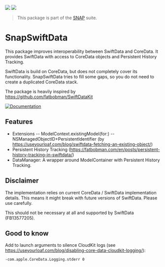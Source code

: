 <!-- Copy badges from SPI -->
[![](https://img.shields.io/endpoint?url=https%3A%2F%2Fswiftpackageindex.com%2Fapi%2Fpackages%2Fsimonnickel%2Fsnap-swift-data%2Fbadge%3Ftype%3Dplatforms)](https://swiftpackageindex.com/simonnickel/snap-swift-data)
[![](https://img.shields.io/endpoint?url=https%3A%2F%2Fswiftpackageindex.com%2Fapi%2Fpackages%2Fsimonnickel%2Fsnap-swift-data%2Fbadge%3Ftype%3Dswift-versions)](https://swiftpackageindex.com/simonnickel/snap-swift-data) 

> This package is part of the [SNAP](https://github.com/simonnickel/snap-abstract) suite.


# SnapSwiftData

This package improves interoperability between SwiftData and CoreData. It provides SwiftData with access to CoreData objects and Persistent History Tracking.

SwiftData is build on CoreData, but does not completely cover its functionality. SnapSwiftData tries to fill some gaps, so you do not need to create a duplicated CoreData stack.

The package is heavily inspired by https://github.com/fatbobman/SwiftDataKit

[![Documentation][documentation badge]][documentation] 

[documentation]: https://swiftpackageindex.com/simonnickel/snap-swift-data/main/documentation/snapswiftdata
[documentation badge]: https://img.shields.io/badge/Documentation-DocC-blue


## Features

- Extensions
-- ModelContext.existingModel(for:)
-- NSManagedObjectID+PersistentIdentifier (by https://useyourloaf.com/blog/swiftdata-fetching-an-existing-object/)
- Persistent History Tracking (https://fatbobman.com/en/posts/persistent-history-tracking-in-swiftdata/)
- DataManager: A wrapper around ModelContainer with Persistent History Tracking.


## Disclaimer

The implementation relies on current CoreData / SwiftData implementation details. This means it might break with future versions of SwiftData. Please use carefully.

This should not be necessary at all and supported by SwiftData (FB13577205).


## Good to know

Add to launch arguments to silence CloudKit logs (see https://useyourloaf.com/blog/disabling-core-data-cloudkit-logging/):

`-com.apple.CoreData.Logging.stderr 0`
